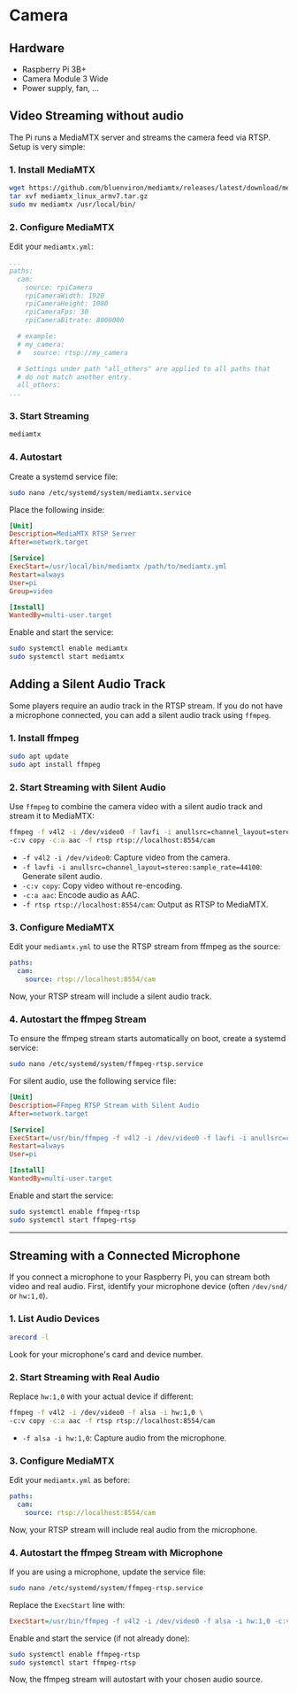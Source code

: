 # Camera

## Hardware

- Raspberry Pi 3B+
- Camera Module 3 Wide
- Power supply, fan, ...

## Video Streaming without audio

The Pi runs a MediaMTX server and streams the camera feed via RTSP. Setup is very simple:

### 1. Install MediaMTX

```sh
wget https://github.com/bluenviron/mediamtx/releases/latest/download/mediamtx_linux_armv7.tar.gz
tar xvf mediamtx_linux_armv7.tar.gz
sudo mv mediamtx /usr/local/bin/
```

### 2. Configure MediaMTX

Edit your `mediamtx.yml`:

```yaml
...
paths:
  cam:
    source: rpiCamera
    rpiCameraWidth: 1920
    rpiCameraHeight: 1080
    rpiCameraFps: 30
    rpiCameraBitrate: 8000000

  # example:
  # my_camera:
  #   source: rtsp://my_camera

  # Settings under path "all_others" are applied to all paths that
  # do not match another entry.
  all_others:
...
```

### 3. Start Streaming

```sh
mediamtx
```

### 4. Autostart

Create a systemd service file:

```sh
sudo nano /etc/systemd/system/mediamtx.service
```

Place the following inside:

```ini
[Unit]
Description=MediaMTX RTSP Server
After=network.target

[Service]
ExecStart=/usr/local/bin/mediamtx /path/to/mediamtx.yml
Restart=always
User=pi
Group=video

[Install]
WantedBy=multi-user.target
```

Enable and start the service:

```sh
sudo systemctl enable mediamtx
sudo systemctl start mediamtx
```


## Adding a Silent Audio Track

Some players require an audio track in the RTSP stream. If you do not have a microphone connected, you can add a silent audio track using `ffmpeg`.

### 1. Install ffmpeg

```sh
sudo apt update
sudo apt install ffmpeg
```

### 2. Start Streaming with Silent Audio

Use `ffmpeg` to combine the camera video with a silent audio track and stream it to MediaMTX:

```sh
ffmpeg -f v4l2 -i /dev/video0 -f lavfi -i anullsrc=channel_layout=stereo:sample_rate=44100 \
-c:v copy -c:a aac -f rtsp rtsp://localhost:8554/cam
```

- `-f v4l2 -i /dev/video0`: Capture video from the camera.
- `-f lavfi -i anullsrc=channel_layout=stereo:sample_rate=44100`: Generate silent audio.
- `-c:v copy`: Copy video without re-encoding.
- `-c:a aac`: Encode audio as AAC.
- `-f rtsp rtsp://localhost:8554/cam`: Output as RTSP to MediaMTX.

### 3. Configure MediaMTX

Edit your `mediamtx.yml` to use the RTSP stream from ffmpeg as the source:

```yaml
paths:
  cam:
    source: rtsp://localhost:8554/cam
```

Now, your RTSP stream will include a silent audio track.

### 4. Autostart the ffmpeg Stream

To ensure the ffmpeg stream starts automatically on boot, create a systemd service:

```sh
sudo nano /etc/systemd/system/ffmpeg-rtsp.service
```

For silent audio, use the following service file:

```ini
[Unit]
Description=FFmpeg RTSP Stream with Silent Audio
After=network.target

[Service]
ExecStart=/usr/bin/ffmpeg -f v4l2 -i /dev/video0 -f lavfi -i anullsrc=channel_layout=stereo:sample_rate=44100 -c:v copy -c:a aac -f rtsp rtsp://localhost:8554/cam
Restart=always
User=pi

[Install]
WantedBy=multi-user.target
```

Enable and start the service:

```sh
sudo systemctl enable ffmpeg-rtsp
sudo systemctl start ffmpeg-rtsp
```

---

## Streaming with a Connected Microphone

If you connect a microphone to your Raspberry Pi, you can stream both video and real audio. First, identify your microphone device (often `/dev/snd/` or `hw:1,0`).

### 1. List Audio Devices

```sh
arecord -l
```

Look for your microphone's card and device number.

### 2. Start Streaming with Real Audio

Replace `hw:1,0` with your actual device if different:

```sh
ffmpeg -f v4l2 -i /dev/video0 -f alsa -i hw:1,0 \
-c:v copy -c:a aac -f rtsp rtsp://localhost:8554/cam
```

- `-f alsa -i hw:1,0`: Capture audio from the microphone.

### 3. Configure MediaMTX

Edit your `mediamtx.yml` as before:

```yaml
paths:
  cam:
    source: rtsp://localhost:8554/cam
```

Now, your RTSP stream will include real audio from the microphone.

### 4. Autostart the ffmpeg Stream with Microphone

If you are using a microphone, update the service file:

```sh
sudo nano /etc/systemd/system/ffmpeg-rtsp.service
```

Replace the `ExecStart` line with:

```ini
ExecStart=/usr/bin/ffmpeg -f v4l2 -i /dev/video0 -f alsa -i hw:1,0 -c:v copy -c:a aac -f rtsp rtsp://localhost:8554/cam
```

Enable and start the service (if not already done):

```sh
sudo systemctl enable ffmpeg-rtsp
sudo systemctl start ffmpeg-rtsp
```

Now, the ffmpeg stream will autostart with your chosen audio source.